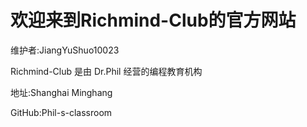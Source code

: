 # 欢迎来到Richmind-Club的官方网站 #

维护者:JiangYuShuo10023

Richmind-Club 是由 Dr.Phil 经营的编程教育机构

地址:Shanghai Minghang

GitHub:Phil-s-classroom

